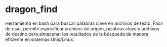 # dragon_find
Herramienta en bash para buscar palabras clave en archivos de texto. Fácil de usar, permite especificar archivos de origen, palabras clave y archivos de destino para almacenar los resultados de la búsqueda de manera eficiente en sistemas Unix/Linux.
